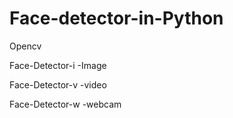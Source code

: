 # Face-detector-in-Python
Opencv


Face-Detector-i -Image

Face-Detector-v -video

Face-Detector-w -webcam
